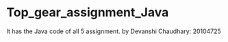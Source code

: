 # Top_gear_assignment_Java
It has the Java code of all 5 assignment. by Devanshi Chaudhary: 20104725
